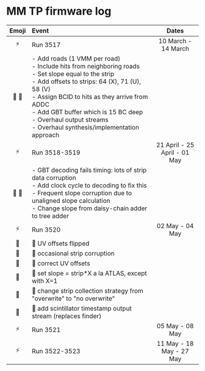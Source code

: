 MM TP firmware log
==================

Emoji          | Event         | Dates
:-------------:| :------------ |:-------:
:zap:          | Run 3517      | 10 March - 14 March
:ant: :wrench: | - Add roads (1 VMM per road) <br>- Include hits from neighboring roads <br>- Set slope equal to the strip <br>- Add offsets to strips: 64 (X), 71 (U), 58 (V) <br>- Assign BCID to hits as they arrive from ADDC <br>- Add GBT buffer which is 15 BC deep <br>- Overhaul output streams <br>- Overhaul synthesis/implementation approach | 
:zap:          | Run 3518-3519 | 21 April - 25 April - 01 May
:ant: :wrench: | - GBT decoding fails timing: lots of strip data corruption <br>- Add clock cycle to decoding to fix this <br>- Frequent slope corruption due to unaligned slope calculation <br>- Change slope from daisy-chain adder to tree adder | 
:zap:    | Run 3520      | 02 May - 04 May
:bug:    | :ant: UV offsets flipped | 
:bug:    | :ant: occasional strip corruption |
:wrench: | :wrench: correct UV offsets |
:wrench: | :wrench: set slope = strip*X a la ATLAS, except with X=1 |
:wrench: | :wrench: change strip collection strategy from "overwrite" to "no overwrite" |
:wrench: | :wrench: add scintillator timestamp output stream (replaces finder) | 
:zap: | Run 3521      | 05 May - 08 May
:zap: | Run 3522-3523 | 11 May - 18 May - 27 May

